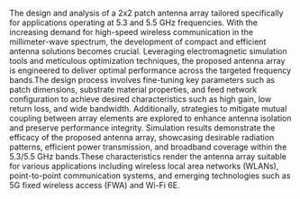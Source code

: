 The design and analysis of a 2x2 patch antenna array tailored specifically for applications operating at 5.3 and 5.5 GHz frequencies. With the increasing demand for high-speed wireless communication in the millimeter-wave spectrum,
the development of compact and efficient antenna solutions becomes crucial. Leveraging electromagnetic simulation tools and meticulous optimization techniques, the proposed antenna array is engineered to deliver optimal performance across 
the targeted frequency bands.The design process involves fine-tuning key parameters such as patch dimensions, substrate material properties, and feed network configuration to achieve desired characteristics such as high gain, low return loss,
and wide bandwidth. Additionally, strategies to mitigate mutual coupling between array elements are explored to enhance antenna isolation and preserve performance integrity. Simulation results demonstrate the efficacy of the proposed antenna array,
showcasing desirable radiation patterns, efficient power transmission, and broadband coverage within the 5.3/5.5 GHz bands.These characteristics render the antenna array suitable for various applications including wireless local area networks (WLANs),
point-to-point communication systems, and emerging technologies such as 5G fixed wireless access (FWA) and Wi-Fi 6E.
